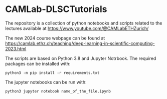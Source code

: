 # CAMLab-DLSCTutorials
The repository is a collection of python notebooks and scripts related to the lectures available at https://www.youtube.com/@CAMLabETHZurich/

The new 2024 course webpage can be found at https://camlab.ethz.ch/teaching/deep-learning-in-scientific-computing-2023.html

The scripts are based on Python 3.8 and Jupyter Notrbook.
The required packages can be installed with:

    
    python3 -m pip install -r requirements.txt
    

The jupyter notebooks can be run with:

    python3 jupyter notebook name_of_the_file.ipynb

